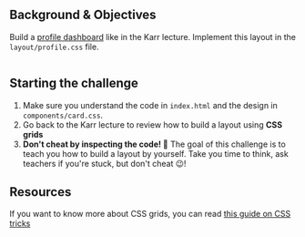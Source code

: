 ## Background & Objectives

Build a [profile dashboard](https://lewagon.github.io/layouts-demo/grid-layout.html) like in the Karr lecture. Implement this layout in the `layout/profile.css` file.

<div class="text-center">
  <img src="https://raw.githubusercontent.com/lewagon/fullstack-images/master/frontend/profile-example.png" alt="">
</div>

## Starting the challenge

1. Make sure you understand the code in `index.html` and the design in `components/card.css`.
2. Go back to the Karr lecture to review how to build a layout using **CSS grids**
3. **Don't cheat by inspecting the code! 🔎** The goal of this challenge is to teach you how to build a layout by yourself. Take you time to think, ask teachers if you're stuck, but don't cheat 😉!


## Resources

If you want to know more about CSS grids, you can read [this guide on CSS tricks](https://css-tricks.com/snippets/css/complete-guide-grid/)
